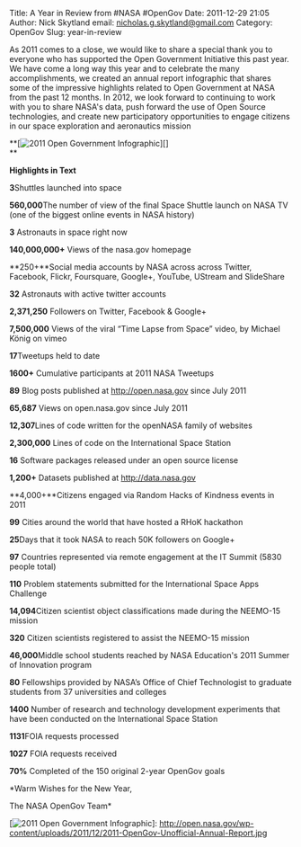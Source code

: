 Title: A Year in Review from #NASA #OpenGov
Date: 2011-12-29 21:05
Author: Nick Skytland
email: nicholas.g.skytland@gmail.com
Category: OpenGov
Slug: year-in-review

As 2011 comes to a close, we would like to share a special thank you to
everyone who has supported the Open Government Initiative this past
year. We have come a long way this year and to celebrate the many
accomplishments, we created an annual report infographic that shares
some of the impressive highlights related to Open Government at NASA
from the past 12 months. In 2012, we look forward to continuing to work
with you to share NASA's data, push forward the use of Open Source
technologies, and create new participatory opportunities to engage
citizens in our space exploration and aeronautics mission

**[![2011 Open Government Infographic][]][]  
**

**Highlights in Text**

**3**Shuttles launched into space  
  
**560,000**The number of view of the final Space Shuttle launch on NASA
TV (one of the biggest online events in NASA history)  
  
**3** Astronauts in space right now  
  
**140,000,000+** Views of the nasa.gov homepage  
  
**250+**Social media accounts by NASA across across Twitter, Facebook,
Flickr, Foursquare, Google+, YouTube, UStream and SlideShare  
  
**32** Astronauts with active twitter accounts  
  
**2,371,250** Followers on Twitter, Facebook & Google+  
  
**7,500,000** Views of the viral “Time Lapse from Space” video, by
Michael König on vimeo  
  
**17**Tweetups held to date  
  
**1600+** Cumulative participants at 2011 NASA Tweetups  
  
**89** Blog posts published at http://open.nasa.gov since July 2011  
  
**65,687** Views on open.nasa.gov since July 2011  
  
**12,307**Lines of code written for the openNASA family of websites  
  
**2,300,000** Lines of code on the International Space Station   
  
**16** Software packages released under an open source license  
  
**1,200+** Datasets published at http://data.nasa.gov  
  
**4,000+**Citizens engaged via Random Hacks of Kindness events in 2011  
  
**99** Cities around the world that have hosted a RHoK hackathon  
  
**25**Days that it took NASA to reach 50K followers on Google+  
  
**97** Countries represented via remote engagement at the IT Summit
(5830 people total)  
  
**110** Problem statements submitted for the International Space Apps
Challenge  
  
**14,094**Citizen scientist object classifications made during the
NEEMO-15 mission  
  
**320** Citizen scientists registered to assist the NEEMO-15 mission  
  
**46,000**Middle school students reached by NASA Education's 2011
Summer of Innovation program   
  
**80** Fellowships provided by NASA’s Office of Chief Technologist to
graduate students from 37 universities and colleges   
  
**1400** Number of research and technology development experiments that
have been conducted on the International Space Station  
  
**1131**FOIA requests processed  
  
**1027** FOIA requests received  
  
**70%** Completed of the 150 original 2-year OpenGov goals

*Warm Wishes for the New Year,  
  
The NASA OpenGov Team*

  [2011 Open Government Infographic]: http://open.nasa.gov/wp-content/uploads/2011/12/2011-OpenGov-Annual-Report-580px.jpg
    "2011 OpenGov Annual Report_580"
  [![2011 Open Government Infographic][]]: http://open.nasa.gov/wp-content/uploads/2011/12/2011-OpenGov-Unofficial-Annual-Report.jpg
